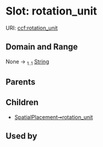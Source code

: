 
# Slot: rotation_unit



URI: [ccf:rotation_unit](http://purl.org/ccf/rotation_unit)


## Domain and Range

None &#8594;  <sub>1..1</sub> [String](types/String.md)

## Parents


## Children

 *  [SpatialPlacement➞rotation_unit](SpatialPlacement_rotation_unit.md)

## Used by

